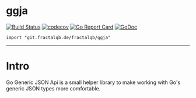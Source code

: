 # ggja
[![Build Status](https://travis-ci.org/fractalqb/ggja.svg)](https://travis-ci.org/fractalqb/ggja)
[![codecov](https://codecov.io/gh/fractalqb/ggja/branch/master/graph/badge.svg)](https://codecov.io/gh/fractalqb/ggja)
[![Go Report Card](https://goreportcard.com/badge/github.com/fractalqb/ggja)](https://goreportcard.com/report/github.com/fractalqb/ggja)
[![GoDoc](https://godoc.org/github.com/fractalqb/ggja?status.svg)](https://godoc.org/github.com/fractalqb/ggja)

`import "git.fractalqb.de/fractalqb/ggja"`

---
# Intro

Go Generic JSON Api is a small helper library to make working with
Go's generic JSON types more comfortable.
